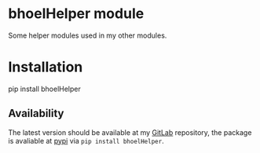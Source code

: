 # bhoelHelper module #

Some helper modules used in my other modules.

# Installation #

pip install bhoelHelper

## Availability

The latest version should be available at my
[GitLab](https://gitlab.com/berhoel/python/bhoelHelper.git) repository, the
package is avaliable at [pypi](https://pypi.org/project/bhoelHelper/) via
`pip install bhoelHelper`.

